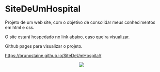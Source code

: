 # SiteDeUmHospital
Projeto de um web site, com o objetivo de consolidar meus conhecimentos em html e css.

O site estará hospedado no link abaixo, caso queira visualizar.

Github pages para visualizar o projeto.

https://brunostaine.github.io/SiteDeUmHospital/


<div align="center">
  <img src="https://user-images.githubusercontent.com/87622645/143773064-3f4d53b9-ec54-4733-bc2d-d7008dbfecd9.png"/>
</div>
